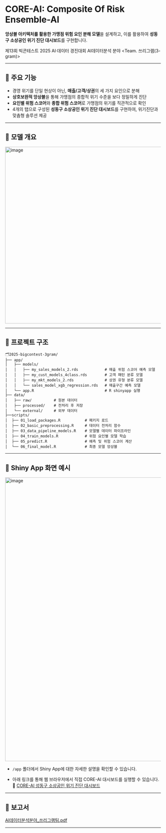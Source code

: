 # CORE-AI: Composite Of Risk Ensemble-AI
**앙상블 아키텍처를 활용한 가맹점 위험 요인 분해 모델**을 설계하고,
이를 활용하여 **성동구 소상공인 위기 진단 대시보드**를 구현합니다.

제13회 빅콘테스트 2025 AI·데이터 경진대회 AI데이터분석 분야 <Team. 쓰리그램(3-gram)>

---

## 🔹 주요 기능
- 경영 위기를 단일 현상이 아닌, **매출/고객/상권**의 세 가지 요인으로 분해
- **상호보완적 앙상블**을 통해 가맹점의 종합적 위기 수준을 보다 정밀하게 진단
- **요인별 위험 스코어**와 **종합 위험 스코어**로 가맹점의 위기를 직관적으로 확인
- 4개의 탭으로 구성된 **성동구 소상공인 위기 진단 대시보드**를 구현하여, 위기진단과 맞춤형 솔루션 제공

---

## 🔹 모델 개요
<img width="1291" height="571" alt="image" src="https://github.com/user-attachments/assets/f3c026ea-9579-4581-bdf4-8290b5e8a6f8" />

---

## 🔹 프로젝트 구조

```text
🗂️2025-bigcontest-3gram/  
├── app/  
│   ├── models/                         
│   │   ├── my_sales_models_2.rds            # 매출 위험 스코어 예측 모델  
│   │   ├── my_cust_models_4class.rds        # 고객 패턴 분류 모델  
│   │   ├── my_mkt_models_2.rds              # 상권 유형 분류 모델  
│   │   └── sales_model_xgb_regression.rds   # 매출구간 예측 모델    
│   └── app.R                                # R shinyapp 실행                       
├── data/  
│   ├── raw/          # 원본 데이터  
│   ├── processed/    # 전처리 후 저장  
│   └── external/     # 외부 데이터   
├──scripts/  
│  ├── 01_load_packages.R           # 패키지 로드  
│  ├── 02_basic_preprocessing.R     # 데이터 전처리 함수  
│  ├── 03_data_pipeline_models.R    # 모델별 데이터 파이프라인  
│  ├── 04_train_models.R            # 위험 요인별 모델 학습  
│  ├── 05_predict.R                 # 예측 및 위험 스코어 계산  
│  └── 06_final_model.R             # 최종 모델 앙상블  
```

---

## 🔹 Shiny App 화면 예시
<img width="1500" height="917" alt="image" src="https://github.com/user-attachments/assets/7b4afe82-3b84-483d-b51f-c8993d9cdd1e" />


- `/app` 폴더에서 Shiny App에 대한 자세한 설명을 확인할 수 있습니다.

- 아래 링크를 통해 웹 브라우저에서 직접 CORE-AI 대시보드를 실행할 수 있습니다.  
  🔗 [CORE-AI 성동구 소상공인 위기 진단 대시보드](https://3-gram.shinyapps.io/risk-score-dashboard/)

---

## 🔹 보고서
[AI데이터분석분야_쓰리그램팀.pdf](https://github.com/user-attachments/files/23111226/AI._.pdf)




---

